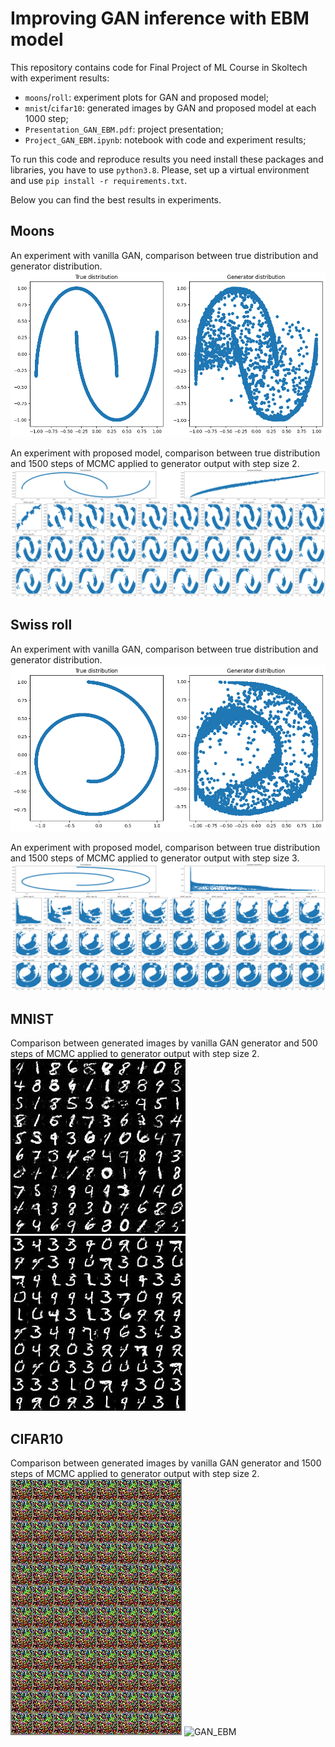 # Improving GAN inference with EBM model

This repository contains code for Final Project of ML Course in Skoltech with experiment results:
- `moons`/`roll`: experiment plots for GAN and proposed model;
- `mnist`/`cifar10`: generated images by GAN and proposed model at each 1000 step;
- `Presentation_GAN_EBM.pdf`: project presentation;
- `Project_GAN_EBM.ipynb`: notebook with code and experiment results;

To run this code and reproduce results you need install these packages and libraries, you have to use `python3.8`. Please, set up a virtual environment and use `pip install -r requirements.txt`.

Below you can find the best results in experiments.

## Moons
An experiment with vanilla GAN, comparison between true distribution and generator distribution.
![GAN](https://github.com/v-vskv-v/GAN_EBM/blob/master/moons/GAN.png)

An experiment with proposed model, comparison between true distribution and 1500 steps of MCMC applied to generator output with step size 2.
![GAN_EBM](https://github.com/v-vskv-v/GAN_EBM/blob/master/moons/GAN_EBM.png)

## Swiss roll
An experiment with vanilla GAN, comparison between true distribution and generator distribution.
![GAN](https://github.com/v-vskv-v/GAN_EBM/blob/master/roll/GAN.png)

An experiment with proposed model, comparison between true distribution and 1500 steps of MCMC applied to generator output with step size 3.
![GAN_EBM](https://github.com/v-vskv-v/GAN_EBM/blob/master/roll/GAN_EBM.png)

## MNIST
Comparison between generated images by vanilla GAN generator and 500 steps of MCMC  applied to generator output with step size 2.
![GAN](https://github.com/v-vskv-v/GAN_EBM/blob/master/mnist/GAN/step38000.jpg "Vanilla GAN") ![GAN_EBM](https://github.com/v-vskv-v/GAN_EBM/blob/master/mnist/GAN_EBM/step11000.jpg "Proposed model")

## CIFAR10
Comparison between generated images by vanilla GAN generator and 1500 steps of MCMC  applied to generator output with step size 2.
![GAN](https://github.com/v-vskv-v/GAN_EBM/blob/master/cifar10/GAN/step21000.jpg "Vanilla GAN") ![GAN_EBM](hhttps://github.com/v-vskv-v/GAN_EBM/blob/master/cifar10/GAN_EBM/step29000.jpg "Proposed model")
